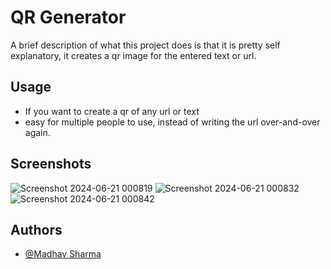 
# QR Generator

A brief description of what this project does is that it is pretty self explanatory, it creates a qr image for the entered text or url.

## Usage

- If you want to create a qr of any url or text
- easy for multiple people to use, instead of writing the url over-and-over again.


## Screenshots
![Screenshot 2024-06-21 000819](https://github.com/fruityflucc/QR-Generator/assets/88103228/424a225c-b4aa-4416-9ec2-7d21952554e7)
![Screenshot 2024-06-21 000832](https://github.com/fruityflucc/QR-Generator/assets/88103228/168bfc69-8d56-43fc-821e-b0b895822df1)
![Screenshot 2024-06-21 000842](https://github.com/fruityflucc/QR-Generator/assets/88103228/c7a6e4ce-c5fd-452c-a330-d4c3f7dffafd)


## Authors

- [@Madhav Sharma](https://github.com/fruityflucc)

